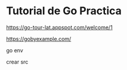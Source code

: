 # Tutorial de Go Practica

https://go-tour-lat.appspot.com/welcome/1

https://gobyexample.com/


go env

crear src
